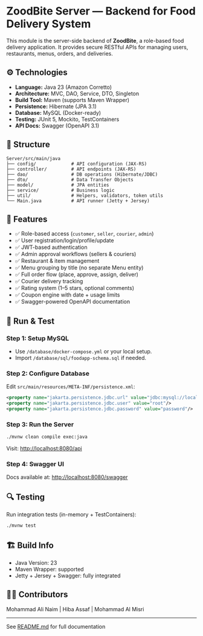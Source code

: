 # ZoodBite Server — Backend for Food Delivery System

This module is the server-side backend of **ZoodBite**, a role-based food delivery application. It provides secure RESTful APIs for managing users, restaurants, menus, orders, and deliveries.

## ⚙️ Technologies

- **Language:** Java 23 (Amazon Corretto)
- **Architecture:** MVC, DAO, Service, DTO, Singleton
- **Build Tool:** Maven (supports Maven Wrapper)
- **Persistence:** Hibernate (JPA 3.1)
- **Database:** MySQL (Docker-ready)
- **Testing:** JUnit 5, Mockito, TestContainers
- **API Docs:** Swagger (OpenAPI 3.1)

## 📁 Structure

```
Server/src/main/java
├── config/             # API configuration (JAX-RS)
├── controller/         # API endpoints (JAX-RS)
├── dao/                # DB operations (Hibernate/JDBC)
├── dto/                # Data Transfer Objects
├── model/              # JPA entities
├── service/            # Business logic
├── util/               # Helpers, validators, token utils
└── Main.java           # API runner (Jetty + Jersey)
```

## 🔐 Features

- ✅ Role-based access (`customer`, `seller`, `courier`, `admin`)
- ✅ User registration/login/profile/update
- ✅ JWT-based authentication
- ✅ Admin approval workflows (sellers & couriers)
- ✅ Restaurant & item management
- ✅ Menu grouping by title (no separate Menu entity)
- ✅ Full order flow (place, approve, assign, deliver)
- ✅ Courier delivery tracking
- ✅ Rating system (1–5 stars, optional comments)
- ✅ Coupon engine with date + usage limits
- ✅ Swagger-powered OpenAPI documentation

## 🧪 Run & Test

### Step 1: Setup MySQL

- Use `/database/docker-compose.yml` or your local setup.
- Import `/database/sql/foodapp-schema.sql` if needed.

### Step 2: Configure Database

Edit `src/main/resources/META-INF/persistence.xml`:
```xml
<property name="jakarta.persistence.jdbc.url" value="jdbc:mysql://localhost:3306/foodapp"/>
<property name="jakarta.persistence.jdbc.user" value="root"/>
<property name="jakarta.persistence.jdbc.password" value="password"/>
```

### Step 3: Run the Server

```bash
./mvnw clean compile exec:java
```

Visit: [http://localhost:8080/api](http://localhost:8080/api)

### Step 4: Swagger UI

Docs available at: [http://localhost:8080/swagger](http://localhost:8080/swagger)

## 🔍 Testing

Run integration tests (in-memory + TestContainers):

```bash
./mvnw test
```

## 🏗️ Build Info

- Java Version: 23
- Maven Wrapper: supported
- Jetty + Jersey + Swagger: fully integrated

## 👨‍💻 Contributors

Mohammad Ali Naim | Hiba Assaf | Mohammad Al Misri

---
See [README.md](./README.md) for full documentation